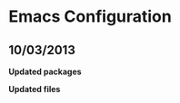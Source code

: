 Emacs Configuration
===================

10/03/2013
----------

**Updated packages**

**Updated files**

